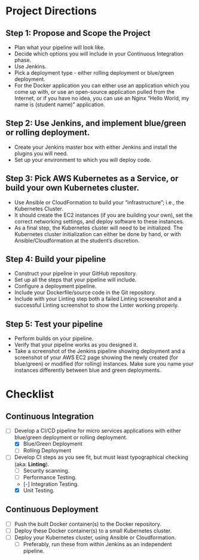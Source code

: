 # Project Directions

## Step 1: Propose and Scope the Project

-   Plan what your pipeline will look like.
-   Decide which options you will include in your Continuous Integration phase.
-   Use Jenkins.
-   Pick a deployment type - either rolling deployment or blue/green deployment.
-   For the Docker application you can either use an application which you come up with, or use an open-source application pulled from the Internet, or if you have no idea, you can use an Nginx “Hello World, my name is (student name)” application.

## Step 2: Use Jenkins, and implement blue/green or rolling deployment.

-   Create your Jenkins master box with either Jenkins and install the plugins you will need.
-   Set up your environment to which you will deploy code.

## Step 3: Pick AWS Kubernetes as a Service, or build your own Kubernetes cluster.

-   Use Ansible or CloudFormation to build your “infrastructure”; i.e., the Kubernetes Cluster.
-   It should create the EC2 instances (if you are building your own), set the correct networking settings, and deploy software to these instances.
-   As a final step, the Kubernetes cluster will need to be initialized. The Kubernetes cluster initialization can either be done by hand, or with Ansible/Cloudformation at the student’s discretion.

## Step 4: Build your pipeline

-   Construct your pipeline in your GitHub repository.
-   Set up all the steps that your pipeline will include.
-   Configure a deployment pipeline.
-   Include your Dockerfile/source code in the Git repository.
-   Include with your Linting step both a failed Linting screenshot and a successful Linting screenshot to show the Linter working properly.

## Step 5: Test your pipeline

-   Perform builds on your pipeline.
-   Verify that your pipeline works as you designed it.
-   Take a screenshot of the Jenkins pipeline showing deployment and a screenshot of your AWS EC2 page showing the newly created (for blue/green) or modified (for rolling) instances. Make sure you name your instances differently between blue and green deployments.

# Checklist

## Continuous Integration

-   [ ] Develop a CI/CD pipeline for micro services applications with either blue/green deployment or rolling deployment.
    -   [x] Blue/Green Deployment
    -   [ ] Rolling Deployment
-   [ ] Develop CI steps as you see fit, but must least typographical checking (aka: **Linting**).
    -   [ ] Security scanning.
    -   [ ] Performance Testing.
    -   [-] Integration Testing.
    -   [x] Unit Testing.

## Continuous Deployment

-   [ ] Push the built Docker container(s) to the Docker repository.
-   [ ] Deploy these Docker container(s) to a small Kubernetes cluster.
-   [ ] Deploy your Kubernetes cluster, using Ansible or Cloudformation.
    -   [ ] Preferably, run these from within Jenkins as an independent pipeline.
